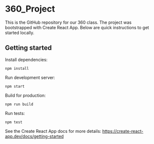 # 360_Project

This is the GitHub repository for our 360 class. The project was bootstrapped with Create React App. Below are quick instructions to get started locally.

## Getting started

Install dependencies:

```
npm install
```

Run development server:

```
npm start
```

Build for production:

```
npm run build
```

Run tests:

```
npm test
```

See the Create React App docs for more details:
https://create-react-app.dev/docs/getting-started
